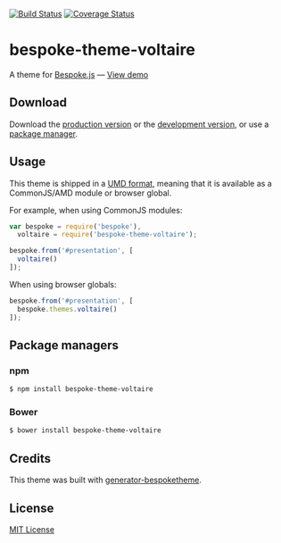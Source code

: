 [![Build Status](https://secure.travis-ci.org/markdalgleish/bespoke-theme-voltaire.png?branch=master)](https://travis-ci.org/markdalgleish/bespoke-theme-voltaire) [![Coverage Status](https://coveralls.io/repos/markdalgleish/bespoke-theme-voltaire/badge.png)](https://coveralls.io/r/markdalgleish/bespoke-theme-voltaire)

# bespoke-theme-voltaire

A theme for [Bespoke.js](http://markdalgleish.com/projects/bespoke.js) &mdash; [View demo](http://markdalgleish.github.io/bespoke-theme-voltaire)

## Download

Download the [production version][min] or the [development version][max], or use a [package manager](#package-managers).

[min]: https://raw.github.com/markdalgleish/bespoke-theme-voltaire/master/dist/bespoke-theme-voltaire.min.js
[max]: https://raw.github.com/markdalgleish/bespoke-theme-voltaire/master/dist/bespoke-theme-voltaire.js

## Usage

This theme is shipped in a [UMD format](https://github.com/umdjs/umd), meaning that it is available as a CommonJS/AMD module or browser global.

For example, when using CommonJS modules:

```js
var bespoke = require('bespoke'),
  voltaire = require('bespoke-theme-voltaire');

bespoke.from('#presentation', [
  voltaire()
]);
```

When using browser globals:

```js
bespoke.from('#presentation', [
  bespoke.themes.voltaire()
]);
```

## Package managers

### npm

```bash
$ npm install bespoke-theme-voltaire
```

### Bower

```bash
$ bower install bespoke-theme-voltaire
```

## Credits

This theme was built with [generator-bespoketheme](https://github.com/markdalgleish/generator-bespoketheme).

## License

[MIT License](http://en.wikipedia.org/wiki/MIT_License)
